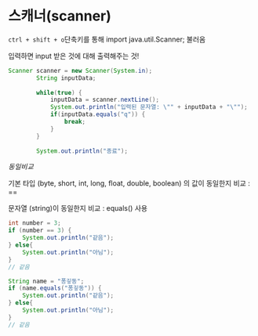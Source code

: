  

# 스캐너(scanner)

`ctrl + shift + o`단축키를 통해 import java.util.Scanner; 불러옴



입력하면 input 받은 것에 대해 출력해주는 것!

```java
Scanner scanner = new Scanner(System.in);
		String inputData;
		
		while(true) {
			inputData = scanner.nextLine();
			System.out.println("입력된 문자열: \"" + inputData + "\"");
			if(inputData.equals("q")) {
				break;
			}
		}
		
		System.out.println("종료");
```



*동일비교*

기본 타입 (byte, short, int, long, float, double, boolean) 의 값이 동일한지 비교 : ==

문자열 (string)이 동일한지 비교 : equals() 사용 

```java
int number = 3;
if (number == 3) {
    System.out.println("같음");
} else{
    System.out.println("아님");
}
// 같음

String name = "퐁깋동";
if (name.equals("퐁깋동")) {
    System.out.println("같음");
} else{
    System.out.println("아님");
}
// 같음
```

